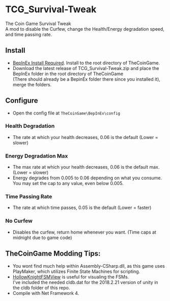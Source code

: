# TCG_Survival-Tweak
The Coin Game Survival Tweak  
A mod to disable the Curfew, change the Health/Energy degradation speed, and time passing rate.

## Install
* [BepInEx Install Required](https://github.com/BepInEx/BepInEx/releases). Install to the root directory of TheCoinGame.
* Download the latest release of TCG_Survival-Tweak.zip and place the BepInEx folder in the root directory of TheCoinGame  
(There should already be a BepinEx folder there since you installed it), merge the folders.

## Configure
* Open the config file at `TheCoinGame\BepInEx\config`
### Health Degradation
* The rate at which your health decreases, 0.06 is the default (Lower = slower)

### Energy Degradation Max
* The max rate at which your health decreases, 0.06 is the default max. (Lower = slower)  
* Energy degrades from 0.005 to 0.06 depending on what you consume.
You may set the cap to any value, even below 0.005.

### Time Passing Rate
* The rate at which time passes, 0.05 is the default (Lower = faster)

### No Curfew
* Disables the curfew, return home whenever you want. (Time caps at midnight due to game code)

## TheCoinGame Modding Tips:
* You wont find much help within Assembly-CSharp.dll, as this game uses PlayMaker, which utilizes Finite State Machines for scripting.
* [HollowKnightFSMView](https://github.com/nesrak1/HollowKnightFSMView) is useful for visualing the FSMs.  
I've included the needed cldb.dat for the 2018.2.21 version of unity in the cldb folder of this repo.
* Compile with Net Framework 4.

